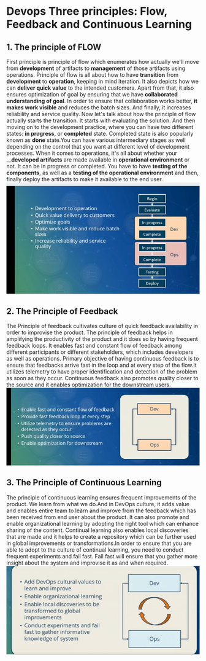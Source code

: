 # Devops Three principles: Flow, Feedback and Continuous Learning

## 1. The principle of FLOW
First principle is principle of flow which enumerates how actually we'll move from 
**development** of artifacts to **management** of those artifacts using operations.
Principle of flow is all about how to have __transition__ from __development__ to __operation__, keeping in mind iteration.
It also depicts how we can __deliver quick value__ to the intended customers.
Apart from that, it also ensures optimization of goal by ensuring that we have __collaborated understanding of goal__.
In order to ensure that collaboration works better, __it makes work visible__ and reduces the batch sizes.
And finally, it increases reliability and service quality.
Now let's talk about how the principle of flow actually starts the transition.
It starts with evaluating the solution. And then moving on to the development practice, 
where you can have two different states: __in progress__, or __completed__ state.
Completed state is also popularly known as __done__ state.You can have various intermediary stages as well 
depending on the control that you want at different level of development processes.
When it comes to operations, it's all about whether your ____developed artifacts__ are made available 
in __operational environment__ or not. It can be in progress or completed.
You have to have __testing of the components__, as well as a __testing of the operational environment__ 
and then, finally deploy the artifacts to make it available to the end user.
![The principle of flow](Images/the_principle_of_flow.PNG)

## 2. The Principle of Feedback
The Principle of feedback cultivates culture of quick feedback availability in order to improvise the product.
The principle of feedback helps in amplifying the productivity of the product and it does so by having frequent feedback loops. It enables fast and constant flow of feedback among different participants or different stakeholders, which includes developers as well as operations. Primary objective of having continuous feedback is to ensure that feedbacks arrive fast in the loop and at every step of the flow.It utilizes telemetry to have proper identification and detection of the problem as soon as they occur. Continuous feedback also promotes quality closer to the source and it enables optimization for the downstream users.
![The principle of continuous feedback](Images/the_principle_of_continous_feedback.PNG)

## 3. The Principle of Continuous Learning 
The principle of continuous learning ensures frequent improvements of the product.
We learn from what we do.And in DevOps culture, it adds value and enables entire team to learn and improve from the feedback which has been received from end user about the product. It can also promote and enable organizational learning by adopting the right tool which can enhance sharing of the content. Continual learning also enables local discoveries that are made and it helps to create a repository which can be further used in global improvements or transformations.In order to ensure that you are able to adopt to the culture of continual learning, you need to conduct frequent experiments and fail fast. Fail fast will ensure that you gather more insight about the system and improvise it as and when required.
![The principle of continuous learning](Images/contuous_learning.PNG)